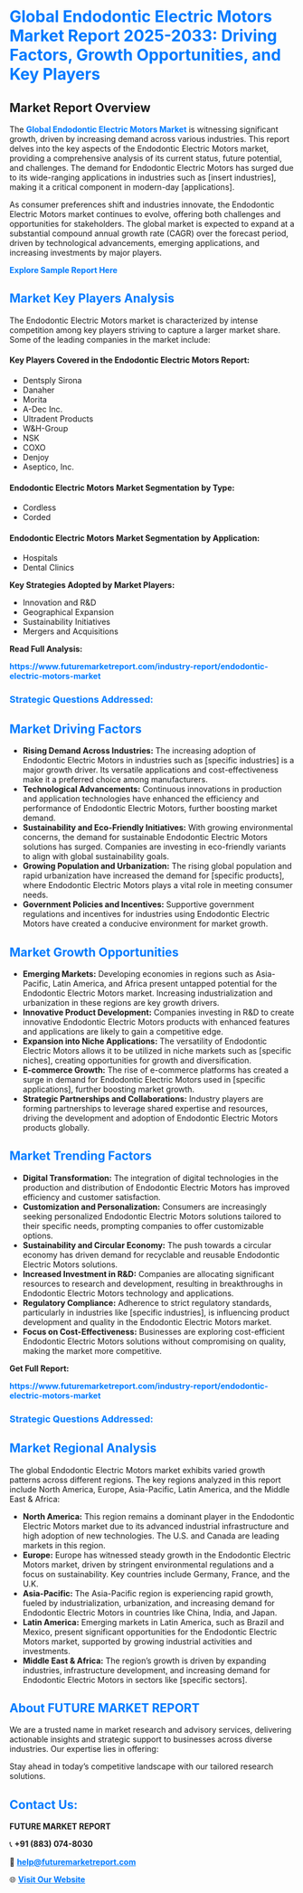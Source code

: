 <h1 style="color: #007BFF;">Global Endodontic Electric Motors Market Report 2025-2033: Driving Factors, Growth Opportunities, and Key Players</h1>

<section id="overview">
<h2>Market Report Overview</h2>
<p>The <a href="https://www.futuremarketreport.com/industry-report/endodontic-electric-motors-market" style="color: #007BFF; text-decoration: none;"><strong>Global Endodontic Electric Motors Market</strong></a> is witnessing significant growth, driven by increasing demand across various industries. This report delves into the key aspects of the Endodontic Electric Motors market, providing a comprehensive analysis of its current status, future potential, and challenges. The demand for Endodontic Electric Motors has surged due to its wide-ranging applications in industries such as [insert industries], making it a critical component in modern-day [applications].</p>
<p>As consumer preferences shift and industries innovate, the Endodontic Electric Motors market continues to evolve, offering both challenges and opportunities for stakeholders. The global market is expected to expand at a substantial compound annual growth rate (CAGR) over the forecast period, driven by technological advancements, emerging applications, and increasing investments by major players.</p>
</section>

<section id="overview">
<p><a href="https://www.futuremarketreport.com/request-sample/reportId=26723" style="color: #007BFF; text-decoration: none;"><strong>Explore Sample Report Here</strong></a></p>
</section>

<section id="key-players">
<h2 style="color: #007BFF;">Market Key Players Analysis</h2>
<p>The Endodontic Electric Motors market is characterized by intense competition among key players striving to capture a larger market share. Some of the leading companies in the market include:</p>
<h4>Key Players Covered in the Endodontic Electric Motors Report:</h4>
<ul><li>Dentsply Sirona</li><li>Danaher</li><li>Morita</li><li>A-Dec Inc.</li><li>Ultradent Products</li><li>W&amp;H-Group</li><li>NSK</li><li>COXO</li><li>Denjoy</li><li>Aseptico, Inc.</li></ul>
<h4>Endodontic Electric Motors Market Segmentation by Type:</h4>
<ul><li>Cordless</li><li>Corded</li></ul>

<h4>Endodontic Electric Motors Market Segmentation by Application:</h4>
<ul><li>Hospitals</li><li>Dental Clinics</li></ul>
<p><strong>Key Strategies Adopted by Market Players:</strong></p>
<ul>
<li>Innovation and R&D</li>
<li>Geographical Expansion</li>
<li>Sustainability Initiatives</li>
<li>Mergers and Acquisitions</li>
</ul>
</section>

<section>
<p><strong>Read Full Analysis: </strong></p><a href="https://www.futuremarketreport.com/industry-report/endodontic-electric-motors-market" style="color: #007BFF; text-decoration: none;"><strong>https://www.futuremarketreport.com/industry-report/endodontic-electric-motors-market</strong></a>
<h3 style="color: #007BFF;">Strategic Questions Addressed:</h3>
</section>

<section id="driving-factors">
<h2 style="color: #007BFF;">Market Driving Factors</h2>
<ul>
<li><strong>Rising Demand Across Industries:</strong> The increasing adoption of Endodontic Electric Motors in industries such as [specific industries] is a major growth driver. Its versatile applications and cost-effectiveness make it a preferred choice among manufacturers.</li>
<li><strong>Technological Advancements:</strong> Continuous innovations in production and application technologies have enhanced the efficiency and performance of Endodontic Electric Motors, further boosting market demand.</li>
<li><strong>Sustainability and Eco-Friendly Initiatives:</strong> With growing environmental concerns, the demand for sustainable Endodontic Electric Motors solutions has surged. Companies are investing in eco-friendly variants to align with global sustainability goals.</li>
<li><strong>Growing Population and Urbanization:</strong> The rising global population and rapid urbanization have increased the demand for [specific products], where Endodontic Electric Motors plays a vital role in meeting consumer needs.</li>
<li><strong>Government Policies and Incentives:</strong> Supportive government regulations and incentives for industries using Endodontic Electric Motors have created a conducive environment for market growth.</li>
</ul>
</section>

<section id="growth-opportunities">
<h2 style="color: #007BFF;">Market Growth Opportunities</h2>
<ul>
<li><strong>Emerging Markets:</strong> Developing economies in regions such as Asia-Pacific, Latin America, and Africa present untapped potential for the Endodontic Electric Motors market. Increasing industrialization and urbanization in these regions are key growth drivers.</li>
<li><strong>Innovative Product Development:</strong> Companies investing in R&D to create innovative Endodontic Electric Motors products with enhanced features and applications are likely to gain a competitive edge.</li>
<li><strong>Expansion into Niche Applications:</strong> The versatility of Endodontic Electric Motors allows it to be utilized in niche markets such as [specific niches], creating opportunities for growth and diversification.</li>
<li><strong>E-commerce Growth:</strong> The rise of e-commerce platforms has created a surge in demand for Endodontic Electric Motors used in [specific applications], further boosting market growth.</li>
<li><strong>Strategic Partnerships and Collaborations:</strong> Industry players are forming partnerships to leverage shared expertise and resources, driving the development and adoption of Endodontic Electric Motors products globally.</li>
</ul>
</section>

<section id="trending-factors">
<h2 style="color: #007BFF;">Market Trending Factors</h2>
<ul>
<li><strong>Digital Transformation:</strong> The integration of digital technologies in the production and distribution of Endodontic Electric Motors has improved efficiency and customer satisfaction.</li>
<li><strong>Customization and Personalization:</strong> Consumers are increasingly seeking personalized Endodontic Electric Motors solutions tailored to their specific needs, prompting companies to offer customizable options.</li>
<li><strong>Sustainability and Circular Economy:</strong> The push towards a circular economy has driven demand for recyclable and reusable Endodontic Electric Motors solutions.</li>
<li><strong>Increased Investment in R&D:</strong> Companies are allocating significant resources to research and development, resulting in breakthroughs in Endodontic Electric Motors technology and applications.</li>
<li><strong>Regulatory Compliance:</strong> Adherence to strict regulatory standards, particularly in industries like [specific industries], is influencing product development and quality in the Endodontic Electric Motors market.</li>
<li><strong>Focus on Cost-Effectiveness:</strong> Businesses are exploring cost-efficient Endodontic Electric Motors solutions without compromising on quality, making the market more competitive.</li>
</ul>
</section>

<section>
<p><strong>Get Full Report: </strong></p><a href="https://www.futuremarketreport.com/industry-report/endodontic-electric-motors-market" style="color: #007BFF; text-decoration: none;"><strong>https://www.futuremarketreport.com/industry-report/endodontic-electric-motors-market</strong></a>
<h3 style="color: #007BFF;">Strategic Questions Addressed:</h3>
</section>


<section id="regional-analysis">
<h2 style="color: #007BFF;">Market Regional Analysis</h2>
<p>The global Endodontic Electric Motors market exhibits varied growth patterns across different regions. The key regions analyzed in this report include North America, Europe, Asia-Pacific, Latin America, and the Middle East & Africa:</p>
<ul>
<li><strong>North America:</strong> This region remains a dominant player in the Endodontic Electric Motors market due to its advanced industrial infrastructure and high adoption of new technologies. The U.S. and Canada are leading markets in this region.</li>
<li><strong>Europe:</strong> Europe has witnessed steady growth in the Endodontic Electric Motors market, driven by stringent environmental regulations and a focus on sustainability. Key countries include Germany, France, and the U.K.</li>
<li><strong>Asia-Pacific:</strong> The Asia-Pacific region is experiencing rapid growth, fueled by industrialization, urbanization, and increasing demand for Endodontic Electric Motors in countries like China, India, and Japan.</li>
<li><strong>Latin America:</strong> Emerging markets in Latin America, such as Brazil and Mexico, present significant opportunities for the Endodontic Electric Motors market, supported by growing industrial activities and investments.</li>
<li><strong>Middle East & Africa:</strong> The region’s growth is driven by expanding industries, infrastructure development, and increasing demand for Endodontic Electric Motors in sectors like [specific sectors].</li>
</ul>
</section>

<footer>
<h2 style="color: #007BFF;">About FUTURE MARKET REPORT</h2>
<p>We are a trusted name in market research and advisory services, delivering actionable insights and strategic support to businesses across diverse industries. Our expertise lies in offering:</p>

<p>Stay ahead in today’s competitive landscape with our tailored research solutions.</p>

<h2 style="color: #007BFF;">Contact Us:</h2>
<p><strong>FUTURE MARKET REPORT</strong></p>
<p>📞 <strong>+91 (883) 074-8030</strong></p>
<p>📧 <strong><a href="mailto:help@futuremarketreport.com" style="color: #007BFF;">help@futuremarketreport.com</a></strong></p>
<p>🌐 <strong><a href="https://www.futuremarketreport.com/" style="color: #007BFF;">Visit Our Website</a></strong></p>
</footer>